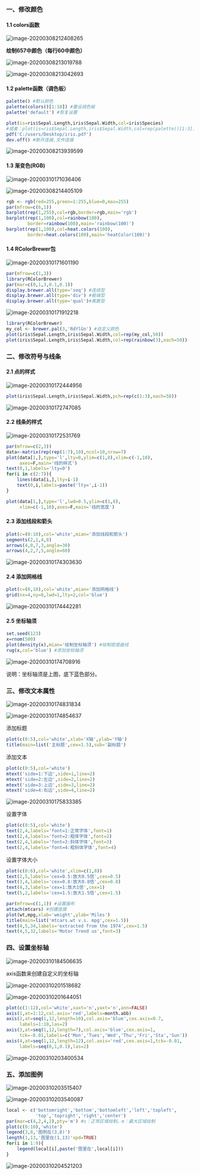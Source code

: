 ### 一、修改颜色

#### 1.1 colors函数

![image-20200308212408265](https://raw.githubusercontent.com/Caiguangnan/ProgrammerToolBox/master/img/20200316001334.png)

**绘制657中颜色（每行60中颜色）**

![image-20200308213019788](https://raw.githubusercontent.com/Caiguangnan/ProgrammerToolBox/master/img/20200316001343.png)

![image-20200308213042693](https://raw.githubusercontent.com/Caiguangnan/ProgrammerToolBox/master/img/20200316001356.png)

#### 1.2 palette函数（调色板）

```R
palette() #默认颜色
palette(colors()[1:10]) #重设调色板
palette('default') #恢复设置
```

```R
plot(is=ris$Sepal.Length,iris$Sepal.Width,col=iris$Species)
#或者：plot(is=ris$Sepal.Length,iris$Sepal.Width,col=rep(palette()[1:3]))
pdf('C:/users/Desktop/iris.pdf')
dev.off() #断开连接,文件连接
```

![image-20200308213939599](https://raw.githubusercontent.com/Caiguangnan/ProgrammerToolBox/master/img/20200316001443.png)

#### 1.3 渐变色(RGB)

![image-20200310171036406](https://raw.githubusercontent.com/Caiguangnan/ProgrammerToolBox/master/img/20200316002205.png)

![image-20200308214405109](https://raw.githubusercontent.com/Caiguangnan/ProgrammerToolBox/master/img/20200316002213.png)

```R
rgb <- rgb(red=255,green=1:255,blue=0,max=255)
par(mfrow=c(6,1))
barplot(rep(1,255),col=rgb,border=rgb,main='rgb')
barplot(rep(1,100),col=rainbow(100),
        border=rainbow(100),main='rainbow(100)')
barplot(rep(1,100),col=heat.colors(100),
        border=heat.colors(100),main='heatColor(100)')
```

#### 1.4 RColorBrewer包

![image-20200310171601190](https://raw.githubusercontent.com/Caiguangnan/ProgrammerToolBox/master/img/20200316001626.png)

```R
par(mfrow=c(1,3))
library(RColorBrewer)
par(mar=c(0,1,3,0.1,0.1))
display.brewer.all(type='seq') #连续型
display.brewer.all(type='div') #极端型
display.brewer.all(type='qual')#离散型
```

![image-20200310171912218](https://raw.githubusercontent.com/Caiguangnan/ProgrammerToolBox/master/img/20200316001621.png)

```R
library(RColorBrewer)
my_col <- brewer.pal(3,'RdYlGn') #自定义颜色
plot(iris$Sepal.Length,iris$Sepal.Width,col=rep(my_col,50))
plot(iris$Sepal.Length,iris$Sepal.Width,col=rep(rainbow(3),each=50))
```

### 二、修改符号与线条

#### 2.1 点的样式

![image-20200310172444956](https://raw.githubusercontent.com/Caiguangnan/ProgrammerToolBox/master/img/20200316001643.png)

```R
plot(iris$Sepal.Length,iris$Sepal.Width,pch=rep(c(1:3),each=50))
```

![image-20200310172747085](https://raw.githubusercontent.com/Caiguangnan/ProgrammerToolBox/master/img/20200316001653.png)

#### 2.2 线条的样式

![image-20200310172531769](https://raw.githubusercontent.com/Caiguangnan/ProgrammerToolBox/master/img/20200316001658.png)

```R
par(mfrow=c(2,3))
data<-matrix(rep(rep(1:7),10),ncol=10,nrow=7)
plot(data[1,],type='l',lty=0,ylim=c(1,8),xlim=c(-1,10),
     axes=F,main='线的样式')
text(0,1,labels='lty=0')
for(i in c(2:7)){
    lines(data[i,],lty=i-1)
    text(0,i,labels=paste('lty=',i-1))
}
```

```R
plot(data[1,],type='l',lwd=0.5,ylim=c(1,8),
     xlim=c(-1,10),axes=F,main='线的宽度')
```

#### 2.3 添加线段和箭头

```R
plot(c=(0:10),col='white',mian='添加线段和箭头')
segments(2,1,4,8)
arrows(4,0,7,3,angle=30)
arrows(4,2,7,5,angle=60)
```

![image-20200310174303630](https://raw.githubusercontent.com/Caiguangnan/ProgrammerToolBox/master/img/20200316001706.png)

#### 2.4 添加网格线

```R
plot(c=(0,10),col='white',mian='添加网格线')
grid(nx=4,ny=8,lwd=1,lty=2,col='blue')
```

![image-20200310174442281](https://raw.githubusercontent.com/Caiguangnan/ProgrammerToolBox/master/img/20200316002224.png)

#### 2.5 坐标轴须

```R
set.seed(123)
x=rnom(500)
plot(density(x),mian='绘制坐标轴须') #绘制密度曲线
rug(x,col='blue') #添加坐标轴须
```

![image-20200310174708916](https://raw.githubusercontent.com/Caiguangnan/ProgrammerToolBox/master/img/20200316001847.png)

说明：坐标轴须是上图，底下蓝色部分。

### 三、修改文本属性

![image-20200310174831834](https://raw.githubusercontent.com/Caiguangnan/ProgrammerToolBox/master/img/20200316001908.png)

![image-20200310174854637](https://raw.githubusercontent.com/Caiguangnan/ProgrammerToolBox/master/img/20200316001933.png)

添加标题

```R
plot(c(0:5),col='white',xlab='X轴',ylab='Y轴')
title(main=list('主标题',cex=1.5),sub='副标题')
```

添加文本

```R
plot(c(0:5),col='white')
mtext('side=1:下边',side=1,line=2)
mtext('side=2:左边',side=2,line=2)
mtext('side=3:上边',side=3,line=2)
mtext('side=4:右边',side=4,line=2)
```

![image-20200310175833385](https://raw.githubusercontent.com/Caiguangnan/ProgrammerToolBox/master/img/20200316002014.png)

设置字体

```R
plot(c(0:5),col='white')
text(2,4,labels='font=1:正常字体',font=1)
text(2,4,labels='font=2:粗体字体',font=2)
text(2,4,labels='font=3:斜体字体',font=3)
text(2,4,labels='font=4:粗斜体字体',font=4)
```

设置字体大小

```R
plot(c(0:6),col='white',xlim=c(1,8))
text(2,5,labels='cex=0.5:放大0.5倍',cex=0.5)
text(3,4,labels='cex=0.8:放大0.8倍',cex=0.8)
text(4,3,labels='cex=1:放大1倍',cex=1)
text(5,2,labels='cex=1.5:放大1.5倍',cex=1.5)
```



```R
par(mfrow=c(1,1)) #设置画布
attach(mtcars) #创建连接
plot(wt,mpg,xlab='weight',ylab='Miles')
title(main=list('mtcars.wt v.s. mpg',cex=1.5))
text(4,5,34,labels='extracted from the 1974',cex=1.5)
text(4,5,32,labels='Motor Trend us',font=3)
```

### 四、设置坐标轴

![image-20200310184506635](https://raw.githubusercontent.com/Caiguangnan/ProgrammerToolBox/master/img/20200316002029.png)

axis函数来创建自定义的坐标轴

![image-20200310201518682](https://raw.githubusercontent.com/Caiguangnan/ProgrammerToolBox/master/img/20200316002029.png)

![image-20200310201644051](https://raw.githubusercontent.com/Caiguangnan/ProgrammerToolBox/master/img/20200316002037.png)

```R
plot(c(1:12),col='white',xaxt='n',yaxt='n',ann=FALSE)
axis(1,at=1:12,col.axis='red',labels=month.abb)
axis(2,at=seq(1,12,length=10),col.axis='blue',cex.axis=0.7,
     labels=1:10,las=2)
axis(3,at=seq(1,12,length=7),col.axis='blue',cex.axis=1,
     tck=-0.01,labels=c('Mon','Tues','Wed','Thu','Fri','Sta','Sun'))
axis(4,at=seq(1,12,length=12),col.axis='red',cex.axis=1,tck=-0.01,
     labels=seq(0,1,0.1),las=2)
```

![image-20200310203400534](https://raw.githubusercontent.com/Caiguangnan/ProgrammerToolBox/master/img/20200316002044.png)

### 五、添加图例

![image-20200310203515407](https://raw.githubusercontent.com/Caiguangnan/ProgrammerToolBox/master/img/20200316002125.png)

![image-20200310203540087](https://raw.githubusercontent.com/Caiguangnan/ProgrammerToolBox/master/img/20200316002135.png)

```R
local <- c('bottomright','bottom','bottomleft','left','topleft',
           'top','topright','right','center')
par(mar=c(4,2,4,2),pty='m') #s：正常区域绘制。m：最大区域绘制
plot(c(0:10),'white')
legend(3,8,'图例在(3,8)')
length(1,13,'图里在(1,13)'xpd=TRUE)
for(i in 1:9){
    legend(local[i],paste('图里在',local[i]))
}
```

![image-20200310204521203](https://raw.githubusercontent.com/Caiguangnan/ProgrammerToolBox/master/img/20200316002135.png)